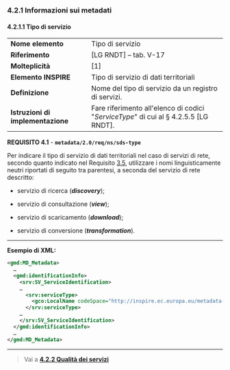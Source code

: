 ### 4.2.1 Informazioni sui metadati

#### 4.2.1.1 Tipo di servizio

|  |  |
| --- | --- |
| **Nome elemento** | Tipo di servizio |
| **Riferimento** | [LG RNDT] – tab. V-17 |
| **Molteplicità** | [1] |
| **Elemento INSPIRE** | Tipo di servizio di dati territoriali |
| **Definizione** | Nome del tipo di servizio da un registro di servizi. |
| **Istruzioni di implementazione** | Fare riferimento all&#39;elenco di codici &quot;_ServiceType_&quot; di cui al § 4.2.5.5 [LG RNDT]. |

**REQUISITO 4.1** - **```metadata/2.0/req/ns/sds-type```**

Per indicare il tipo di servizio di dati territoriali nel caso di servizi di rete, secondo quanto indicato nel Requisito [3.5](../../sds/baseline/identification.md#3.5), utilizzare i nomi linguisticamente neutri riportati di seguito tra parentesi, a seconda del servizio di rete descritto:

- servizio di ricerca (_**discovery**_);

- servizio di consultazione (_**view**_);

- servizio di scaricamento (_**download**_);

- servizio di conversione (_**transformation**_).

---

**Esempio di XML:**

```xml
<gmd:MD_Metadata>
  …
  <gmd:identificationInfo>
    <srv:SV_ServiceIdentification>
    …
      <srv:serviceType>
        <gco:LocalName codeSpace="http://inspire.ec.europa.eu/metadata-codelist/SpatialDataServiceType">view</gco:LocalName>
      </srv:serviceType>
    …
    </srv:SV_ServiceIdentification>
  </gmd:identificationInfo>
  …
</gmd:MD_Metadata>
```
---

> Vai a [**4.2.2 Qualità dei servizi**](quality.md)
